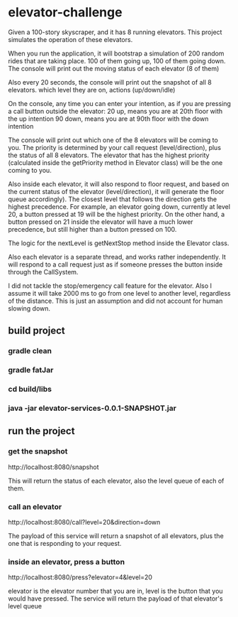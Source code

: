 # elevator-challenge

Given a 100-story skyscraper, and it has 8 running elevators. This project simulates the operation of these elevators.

When you run the application, it will bootstrap a simulation of 200 random rides that are taking place. 100 of them going up, 100 of them going down. The console will print out the moving status of each elevator (8 of them)

Also every 20 seconds, the console will print out the snapshot of all 8 elevators. which level they are on, actions (up/down/idle)

On the console, any time you can enter your intention, as if you are pressing a call button outside the elevator:
20 up, means you are at 20th floor with the up intention
90 down, means you are at 90th floor with the down intention

The console will print out which one of the 8 elevators will be coming to you. The priority is determined by your call request (level/direction), plus the status of all 8 elevators. The elevator that has the highest priority (calculated inside the getPriority method in Elevator class) will be the one coming to you.

Also inside each elevator, it will also respond to floor request, and based on the current status of the elevator (level/direction), it will generate the floor queue accordingly). The closest level that follows the direction gets the highest precedence. For example, an elevator going down, currently at level 20, a button pressed at 19 will be the highest priority. On the other hand, a button pressed on 21 inside the elevator will have a much lower precedence, but still higher than a button pressed on 100.

The logic for the nextLevel is getNextStop method inside the Elevator class.

Also each elevator is a separate thread, and works rather independently. It will respond to a call request just as if someone presses the button inside through the CallSystem.

I did not tackle the stop/emergency call feature for the elevator. Also I assume it will take 2000 ms to go from one level to another level, regardless of the distance. This is just an assumption and did not account for human slowing down.

## build project
### gradle clean
### gradle fatJar
### cd build/libs
### java -jar elevator-services-0.0.1-SNAPSHOT.jar

## run the project
### get the snapshot

http://localhost:8080/snapshot

This will return the status of each elevator, also the level queue of each of them.

### call an elevator

http://localhost:8080/call?level=20&direction=down

The payload of this service will return a snapshot of all elevators, plus the one that is responding to your request.

### inside an elevator, press a button

http://localhost:8080/press?elevator=4&level=20

elevator is the elevator number that you are in, level is the button that you would have pressed. The service will return the payload of that
elevator's level queue
